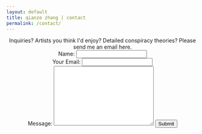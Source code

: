 ```yaml
---
layout: default
title: qianze zhang | contact
permalink: /contact/
---
```

<center>
Inquiries? Artists you think I'd enjoy? Detailed conspiracy theories? Please send me an email here.

<form method="contact" action="https://briskforms.com/go/ff489d66830256d21e49d03a0f8537c9">
<label for="Name">Name:</label>
<input type="text" name="Name" id="Name"/><br/>
<label for="Email">Your Email:</label>
<input type="text" name="Email" id="Email"/><br/>
<label for="Message">Message:</label>
<textarea name="Message" rows="10" cols="30" id="Message"></textarea>
<input type="submit" name="submit" class="submit-button" />
</form>

</center>
